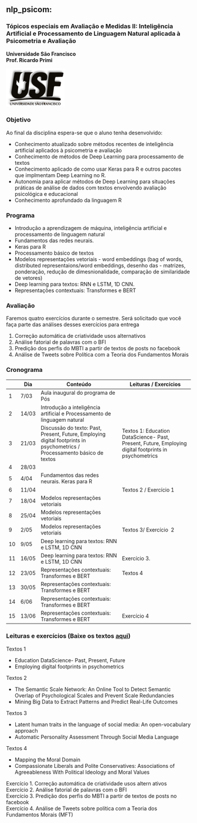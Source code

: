 ## nlp_psicom:

### Tópicos especiais em Avaliação e Medidas II: Inteligência Artificial e Processamento de Linguagem Natural aplicada à Psicometria e Avaliação

**Universidade São Francisco**  
**Prof. Ricardo Primi**

<img src="img/usf.jpg" width="160"/>

### Objetivo

Ao final da disciplina espera-se que o aluno tenha desenvolvido:

-   Conhecimento atualizado sobre métodos recentes de inteligência artificial aplicados à psicometria e avaliação  
-   Conhecimento de métodos de Deep Learning para processamento de textos  
-   Conhecimento aplicado de como usar Keras para R e outros pacotes que implmentam Deep Learning no R.  
-   Autonomia para aplicar métodos de Deep Learning para situações práticas de análise de dados com textos envolvendo avaliação psicológica e educacional  
-   Conhecimento aprofundado da linguagem R

### Programa

-   Introdução a aprendizagem de máquina, inteligência artificial e processamento de linguagem natural
-   Fundamentos das redes neurais.
-   Keras para R
-   Processamento básico de textos
-   Modelos representações vetoriais - word embeddings (bag of words, distributed representaions/word embeddings, desenho das - matrizes, ponderação, redução de dimesnionalidade, comparação de similaridade de vetores)
-   Deep learning para textos: RNN e LSTM, 1D CNN.
-   Representações contextuais: Transformes e BERT

### Avaliação

Faremos quatro exercícios durante o semestre. Será solicitado que você faça parte das análises desses exercícios para entrega

1.  Correção automática de criatividade usos alternativos
2.  Análise fatorial de palavras com o BFI
3.  Predição dos perfis do MBTI a partir de textos de posts no facebook
4.  Análise de Tweets sobre Política com a Teoria dos Fundamentos Morais

### Cronograma

|     | **Dia** | **Conteúdo**                                                                                                              | **Leituras / Exercícios**                                                                             |
|---------------|---------------|-----------------|--------------------------|
| 1   | 7/03    | Aula inaugural do programa de Pós                                                                                         |                                                                                                       |
| 2   | 14/03   | Introdução a inteligência artificial e Processamento de linguagem natural                                                 |                                                                                                       |
| 3   | 21/03   | Discussão do texto: Past, Present, Future, Employing digital footprints in psychometrics / Processamento básico de textos | Textos 1: Education DataScience- Past, Present, Future, Employing digital footprints in psychometrics |
| 4   | 28/03   |                                                                                                                           |                                                                                                       |
| 5   | 4/04    | Fundamentos das redes neurais. Keras para R                                                                               |                                                                                                       |
| 6   | 11/04   |                                                                                                                           | Textos 2 / Exercício 1                                                                                |
| 7   | 18/04   | Modelos representações vetoriais                                                                                          |                                                                                                       |
| 8   | 25/04   | Modelos representações vetoriais                                                                                          |                                                                                                       |
| 9   | 2/05    | Modelos representações vetoriais                                                                                          | Textos 3/ Exercício  2                                                                                |
| 10  | 9/05    | Deep learning para textos: RNN e LSTM, 1D CNN                                                                             |                                                                                                       |
| 11  | 16/05   | Deep learning para textos: RNN e LSTM, 1D CNN                                                                             | Exercício 3.                                                                                          |
| 12  | 23/05   | Representações contextuais: Transformes e BERT                                                                            | Textos 4                                                                                              |
| 13  | 30/05   | Representações contextuais: Transformes e BERT                                                                            |                                                                                                       |
| 14  | 6/06    | Representações contextuais: Transformes e BERT                                                                            |                                                                                                       |
| 15  | 13/06   | Representações contextuais: Transformes e BERT                                                                            | Exercício 4                                                                                           |

### Leituras e exercícios (Baixe os textos [aqui](http://www.labape.com.br/rprimi/ds/textos_nlp.zip))

Textos 1

-   Education DataScience- Past, Present, Future  
-   Employing digital footprints in psychometrics

Textos 2

-   The Semantic Scale Network: An Online Tool to Detect Semantic Overlap of Psychological Scales and Prevent Scale Redundancies  
-   Mining Big Data to Extract Patterns and Predict Real-Life Outcomes

Textos 3

-   Latent human traits in the language of social media: An open-vocabulary approach  
-   Automatic Personality Assessment Through Social Media Language

Textos 4

-   Mapping the Moral Domain  
-   Compassionate Liberals and Polite Conservatives: Associations of Agreeableness With Political Ideology and Moral Values

Exercício 1. Correção automática de criatividade usos altern ativos  
Exercício 2. Análise fatorial de palavras com o BFI  
Exercício 3. Predição dos perfis do MBTI a partir de textos de posts no facebook  
Exercício 4. Análise de Tweets sobre política com a Teoria dos Fundamentos Morais (MFT)
